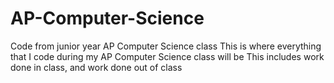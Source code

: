 # AP-Computer-Science
Code from junior year AP Computer Science class
This is where everything that I code during my AP Computer Science class will be
This includes work done in class, and work done out of class 
